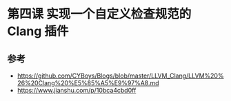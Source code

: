 # 第四课  实现一个自定义检查规范的 Clang 插件
## 参考
* https://github.com/CYBoys/Blogs/blob/master/LLVM_Clang/LLVM%20%26%20Clang%20%E5%85%A5%E9%97%A8.md
* https://www.jianshu.com/p/10bca4cbd0ff

